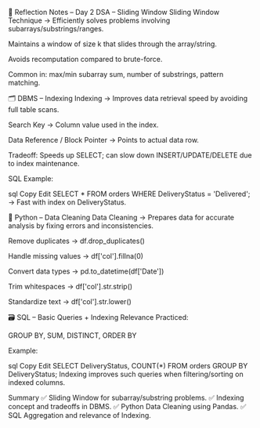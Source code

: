 🌟 Reflection Notes – Day 2
DSA – Sliding Window
Sliding Window Technique → Efficiently solves problems involving subarrays/substrings/ranges.

Maintains a window of size k that slides through the array/string.

Avoids recomputation compared to brute-force.

Common in: max/min subarray sum, number of substrings, pattern matching.

🗂️ DBMS – Indexing
Indexing → Improves data retrieval speed by avoiding full table scans.

Search Key → Column value used in the index.

Data Reference / Block Pointer → Points to actual data row.

Tradeoff: Speeds up SELECT; can slow down INSERT/UPDATE/DELETE due to index maintenance.

SQL Example:

sql
Copy
Edit
SELECT * FROM orders WHERE DeliveryStatus = 'Delivered';
→ Fast with index on DeliveryStatus.

🐍 Python – Data Cleaning
Data Cleaning → Prepares data for accurate analysis by fixing errors and inconsistencies.

Remove duplicates → df.drop_duplicates()

Handle missing values → df['col'].fillna(0)

Convert data types → pd.to_datetime(df['Date'])

Trim whitespaces → df['col'].str.strip()

Standardize text → df['col'].str.lower()

🗃️ SQL – Basic Queries + Indexing Relevance
Practiced:

GROUP BY, SUM, DISTINCT, ORDER BY

Example:

sql
Copy
Edit
SELECT DeliveryStatus, COUNT(*) FROM orders GROUP BY DeliveryStatus;
Indexing improves such queries when filtering/sorting on indexed columns.

Summary
✅ Sliding Window for subarray/substring problems.
✅ Indexing concept and tradeoffs in DBMS.
✅ Python Data Cleaning using Pandas.
✅ SQL Aggregation and relevance of Indexing.